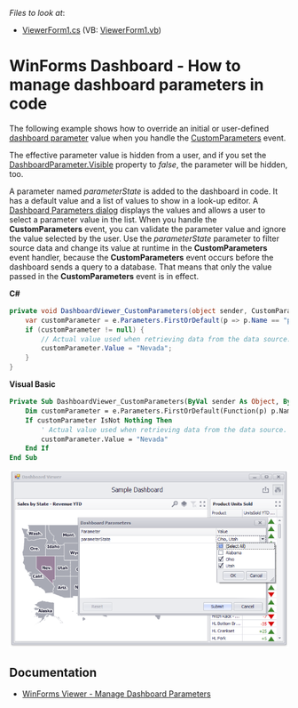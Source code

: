 <!-- default file list -->
*Files to look at*:

* [ViewerForm1.cs](./CS/CustomParametersExample/ViewerForm1.cs) (VB: [ViewerForm1.vb](./VB/CustomParametersExample/ViewerForm1.vb))
<!-- default file list end -->

# WinForms Dashboard - How to manage dashboard parameters in code 

The following example shows how to override an initial or user-defined [dashboard parameter](https://docs.devexpress.com/Dashboard/16135/creating-dashboards/creating-dashboards-in-the-winforms-designer/data-analysis/using-dashboard-parameters) value when you handle the [CustomParameters](https://docs.devexpress.com/Dashboard/DevExpress.DashboardWin.DashboardViewer.CustomParameters) event.

The effective parameter value is hidden from a user, and if you set the [DashboardParameter.Visible](https://docs.devexpress.com/Dashboard/DevExpress.DashboardCommon.DashboardParameter.Visible) property to _false_, the parameter will be hidden, too.

A parameter named _parameterState_ is added to the dashboard in code. It has a default value and a list of values to show in a look-up editor. A [Dashboard Parameters dialog](https://docs.devexpress.com/Dashboard/17632/winforms-dashboard/winforms-viewer/manage-dashboard-parameters) displays the values and allows a user to select a parameter value in the list. When you handle the **CustomParameters** event, you can validate the parameter value and ignore the value selected by the user. Use the _parameterState_ parameter to filter source data and change its value at runtime in the **CustomParameters** event handler, because the **CustomParameters** event occurs before the dashboard sends a query to a database. That means that only the value passed in the **CustomParameters** event is in effect.

**C#**

```cs
private void DashboardViewer_CustomParameters(object sender, CustomParametersEventArgs e) {
	var customParameter = e.Parameters.FirstOrDefault(p => p.Name == "parameterState");
	if (customParameter != null) {
		// Actual value used when retrieving data from the data source.
		customParameter.Value = "Nevada";
	}
}
```

**Visual Basic**

```vb
Private Sub DashboardViewer_CustomParameters(ByVal sender As Object, ByVal e As CustomParametersEventArgs)
	Dim customParameter = e.Parameters.FirstOrDefault(Function(p) p.Name = "parameterState")
	If customParameter IsNot Nothing Then
		' Actual value used when retrieving data from the data source.
		customParameter.Value = "Nevada"
	End If
End Sub
```

![](/media/8133e08d-3d51-483d-920f-44f642b751cb.png)

## Documentation

- [WinForms Viewer - Manage Dashboard Parameters](https://docs.devexpress.com/Dashboard/17632/winforms-dashboard/winforms-viewer/manage-dashboard-parameters?p=netframework)
